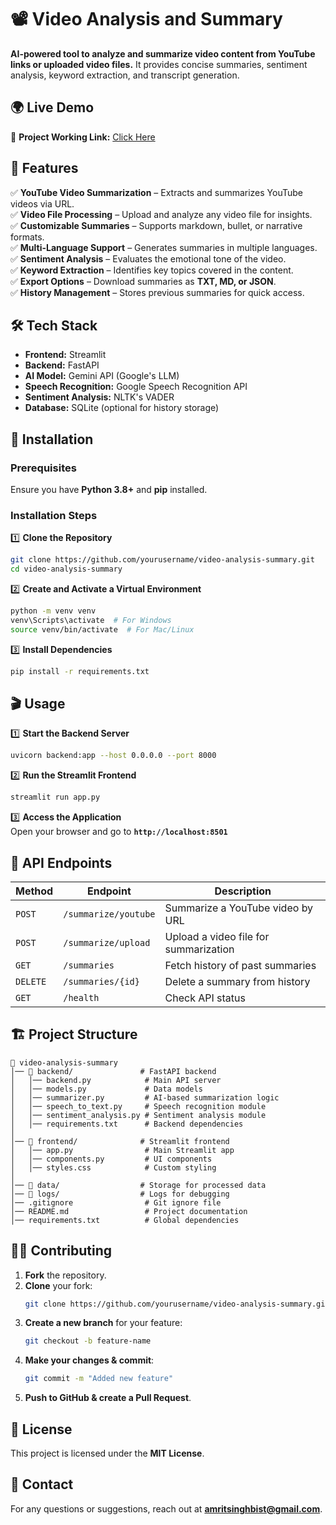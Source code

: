 # 📽️ Video Analysis and Summary

**AI-powered tool to analyze and summarize video content from YouTube links or uploaded video files.** It provides concise summaries, sentiment analysis, keyword extraction, and transcript generation.

## 🌍 Live Demo  

🔗 **Project Working Link:** [Click Here](https://huggingface.co/spaces/AmritSbisht/QuickVid_AI_-_Video_Analysis_and_Summary)

## 🚀 Features

✅ **YouTube Video Summarization** – Extracts and summarizes YouTube videos via URL.  
✅ **Video File Processing** – Upload and analyze any video file for insights.  
✅ **Customizable Summaries** – Supports markdown, bullet, or narrative formats.  
✅ **Multi-Language Support** – Generates summaries in multiple languages.  
✅ **Sentiment Analysis** – Evaluates the emotional tone of the video.  
✅ **Keyword Extraction** – Identifies key topics covered in the content.  
✅ **Export Options** – Download summaries as **TXT, MD, or JSON**.  
✅ **History Management** – Stores previous summaries for quick access.  

## 🛠️ Tech Stack

- **Frontend:** Streamlit  
- **Backend:** FastAPI  
- **AI Model:** Gemini API (Google's LLM)  
- **Speech Recognition:** Google Speech Recognition API  
- **Sentiment Analysis:** NLTK's VADER  
- **Database:** SQLite (optional for history storage)  

## 📌 Installation

### Prerequisites  
Ensure you have **Python 3.8+** and **pip** installed.  

### Installation Steps  

1️⃣ **Clone the Repository**  
```sh
git clone https://github.com/yourusername/video-analysis-summary.git
cd video-analysis-summary
```  

2️⃣ **Create and Activate a Virtual Environment**  
```sh
python -m venv venv
venv\Scripts\activate  # For Windows
source venv/bin/activate  # For Mac/Linux
```  

3️⃣ **Install Dependencies**  
```sh
pip install -r requirements.txt
```  

## 🎬 Usage  

1️⃣ **Start the Backend Server**  
```sh
uvicorn backend:app --host 0.0.0.0 --port 8000
```  

2️⃣ **Run the Streamlit Frontend**  
```sh
streamlit run app.py
```  

3️⃣ **Access the Application**  
Open your browser and go to **`http://localhost:8501`**  

## 📡 API Endpoints  

| Method  | Endpoint            | Description                                |
|---------|---------------------|--------------------------------------------|
| `POST`  | `/summarize/youtube` | Summarize a YouTube video by URL          |
| `POST`  | `/summarize/upload`  | Upload a video file for summarization     |
| `GET`   | `/summaries`         | Fetch history of past summaries          |
| `DELETE`| `/summaries/{id}`    | Delete a summary from history            |
| `GET`   | `/health`            | Check API status                          |

## 🏗️ Project Structure  

```
📂 video-analysis-summary
│── 📂 backend/               # FastAPI backend
│   │── backend.py            # Main API server
│   │── models.py             # Data models
│   │── summarizer.py         # AI-based summarization logic
│   │── speech_to_text.py     # Speech recognition module
│   │── sentiment_analysis.py # Sentiment analysis module
│   │── requirements.txt      # Backend dependencies
│
│── 📂 frontend/              # Streamlit frontend
│   │── app.py                # Main Streamlit app
│   │── components.py         # UI components
│   │── styles.css            # Custom styling
│
│── 📂 data/                  # Storage for processed data
│── 📂 logs/                  # Logs for debugging
│── .gitignore                # Git ignore file
│── README.md                 # Project documentation
│── requirements.txt          # Global dependencies
```

## 👨‍💻 Contributing  

1. **Fork** the repository.  
2. **Clone** your fork:  
   ```sh
   git clone https://github.com/yourusername/video-analysis-summary.git
   ```  
3. **Create a new branch** for your feature:  
   ```sh
   git checkout -b feature-name
   ```  
4. **Make your changes & commit**:  
   ```sh
   git commit -m "Added new feature"
   ```  
5. **Push to GitHub & create a Pull Request**.  

## 📜 License  

This project is licensed under the **MIT License**.  

## 📩 Contact  

For any questions or suggestions, reach out at **amritsinghbist@gmail.com**.  
